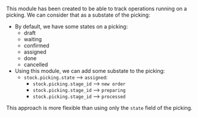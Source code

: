 This module has been created to be able to track operations running on a picking.
We can consider that as a substate of the picking:
- By default, we have some states on a picking:
  - draft
  - waiting
  - confirmed
  - assigned
  - done
  - cancelled
- Using this module, we can add some substate to the picking:
  - `stock.picking.state` --> `assigned`:
    - `stock.picking.stage_id` -->  `new order`
    - `stock.picking.stage_id` -->  `preparing`
    - `stock.picking.stage_id` -->  `processed`

This approach is more flexible than using only the `state` field of the picking.
